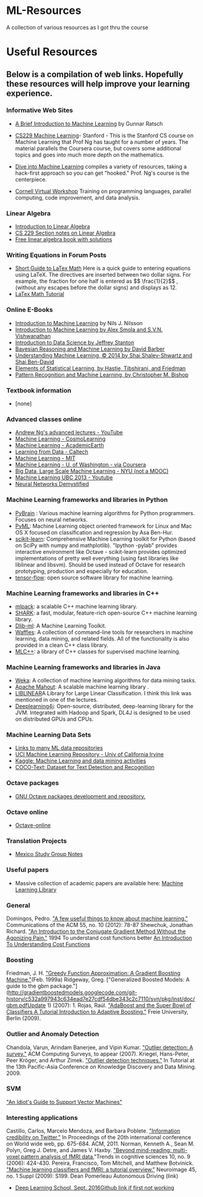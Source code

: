 # ML-Resources #
 A collection of various resources as I got thru the course
 
 
# Useful Resources #

## Below is a compilation of web links. Hopefully these resources will help improve your learning experience. ##

### Informative Web Sites ###

* [A Brief Introduction to Machine Learning]( https://events.ccc.de/congress/2004/fahrplan/files/105-machine-learning-paper.pdf) by Gunnar Ratsch

* [CS229 Machine Learning](http://cs229.stanford.edu/materials.html)- Stanford - This is the Stanford CS course on Machine Learning that Prof Ng has taught for a number of years. The material parallels the Coursera course, but covers some additional topics and goes into much more depth on the mathematics.

* [Dive into Machine Learning](https://github.com/hangtwenty/dive-into-machine-learning) compiles a variety of resources, taking a hack-first approach so you can get "hooked." Prof. Ng's course is the centerpiece.
* [Cornell Virtual Workshop](https://cvw.cac.cornell.edu/default) Training on programming languages, parallel computing, code improvement, and data analysis.


### Linear Algebra ###

* [Introduction to Linear Algebra](http://www.eigenvector.com/Docs/LinAlg.pdf)
* [CS 229 Section notes on Linear Algebra](http://www.eigenvector.com/Docs/LinAlg.pdf)
* [Free linear algebra book with solutions](http://cs229.stanford.edu/section/cs229-linalg.pdf)

### Writing Equations in Forum Posts ###

* [Short Guide to LaTex Math](www.ams.org/publications/authors/tex/amslatex) Here is a quick guide to entering equations using LaTeX. The directives are inserted between two dollar signs. For example, the fraction for one half is entered as \$\$ \frac{1}{2}\$\$ ,(without any escapes before the dollar signs) and displays as 12.
* [LaTex Math Tutorial](http://www.forkosh.com/mimetextutorial.html)

### Online E-Books ###

* [Introduction to Machine Learning](http://robotics.stanford.edu/~nilsson/MLBOOK.pdf) by Nils J. Nilsson
* [Introduction to Machine Learning by Alex Smola and S.V.N. Vishwanathan](http://alex.smola.org/drafts/thebook.pdf)
* [Introduction to Data Science by Jeffrey Stanton](http://surface.syr.edu/cgi/viewcontent.cgi?article=1165&context=istpub)
* [Bayesian Reasoning and Machine Learning by David Barber](http://web4.cs.ucl.ac.uk/staff/D.Barber/pmwiki/pmwiki.php?n=Brml.Online)
* [Understanding Machine Learning, © 2014 by Shai Shalev-Shwartz and Shai Ben-David](http://www.cs.huji.ac.il/~shais/UnderstandingMachineLearning/copy.html)
* [Elements of Statistical Learning, by Hastie, Tibshirani, and Friedman](http://statweb.stanford.edu/~tibs/ElemStatLearn/)
* [Pattern Recognition and Machine Learning, by Christopher M. Bishop](http://users.isr.ist.utl.pt/~wurmd/Livros/school/Bishop%20-%20Pattern%20Recognition%20And%20Machine%20Learning%20-%20Springer%20%202006.pdf)

### Textbook information ###

* [none]

### Advanced classes online ###

* [Andrew Ng's advanced lectures - YouTube](https://www.youtube.com/course?list=ECA89DCFA6ADACE599)
* [Machine Learning - CosmoLearning](https://cosmolearning.org/courses/machine-learning/)
* [Machine Learning - AcademicEarth](http://academicearth.org/online-college-courses/)
* [Learning from Data - Caltech](http://work.caltech.edu/previous.html)
* [Machine Learning - MIT](https://ocw.mit.edu/courses/electrical-engineering-and-computer-science/6-867-machine-learning-fall-2006/)
* [Machine Learning - U. of Washington - via Coursera](https://www.coursera.org/specializations/machine-learning)
* [Big Data, Large Scale Machine Learning - NYU (not a MOOC)](http://cilvr.cs.nyu.edu/doku.php?id=courses:bigdata:start)
* [Machine Learning UBC 2013 - Youtube](https://www.youtube.com/playlist?list=PLE6Wd9FR--EdyJ5lbFl8UuGjecvVw66F6)
* [Neural Networks Demystified](https://www.youtube.com/playlist?list=PLiaHhY2iBX9hdHaRr6b7XevZtgZRa1PoU)

### Machine Learning frameworks and libraries in Python ###

* [PyBrain](http://pybrain.org) : Various machine learning algorithms for Python programmers. Focuses on neural networks.
* [PyML](http://pyml.sourceforge.net): Machine Learning object oriented framework for Linux and Mac OS X focused on classification and regression by Asa Ben-Hur.
* [scikit-learn](http://scikit-learn.org/stable/): Comprehensive Machine Learning toolkit for Python (based on SciPy with numpy and mathplotlib). "Ipython -pylab" provides interactive environment like Octave - scikit-learn provides optimized implementations of pretty well everything (using fast libraries like liblinear and libsvm). Should be used instead of Octave for research prototyping, production and especially for education.
* [tensor-flow](https://www.tensorflow.org): open source software library for machine learning.

### Machine Learning frameworks and libraries in C++ ###

* [mlpack](http://www.mlpack.org/): a scalable C++ machine learning library.
* [SHARK](http://image.diku.dk/shark/sphinx_pages/build/html/index.html): a fast, modular, feature-rich open-source C++ machine learning library.
* [Dlib-ml](http://dlib.net/ml.html): A Machine Learning Toolkit.
* [Waffles](http://waffles.sourceforge.net/): A collection of command-line tools for researchers in machine learning, data mining, and related fields. All of the functionality is also provided in a clean C++ class library.
* [MLC++](http://www.sgi.com/tech/mlc/): a library of C++ classes for supervised machine learning.

### Machine Learning frameworks and libraries in Java ###

* [Weka](http://www.cs.waikato.ac.nz/ml/weka/): A collection of machine learning algorithms for data mining tasks.
* [Apache Mahout](http://mahout.apache.org/): A scalable machine learning library .
* [LIBLINEAR](http://www.csie.ntu.edu.tw/~cjlin/liblinear/)A Library for Large Linear Classification. I think this link was mentioned in one of the lectures.
* [Deeplearning4j](http://deeplearning4j.org/): Open-source, distributed, deep-learning library for the JVM. Integrated with Hadoop and Spark, DL4J is designed to be used on distributed GPUs and CPUs.

### Machine Learning Data Sets ###

* [Links to many ML data repositories](http://www.kdnuggets.com/datasets/)
* [UCI Machine Learning Repository - Univ of California Irvine](http://archive.ics.uci.edu/ml/)
* [Kaggle: Machine Learning and data mining activities](http://www.kaggle.com/)
* [COCO-Text: Dataset for Text Detection and Recognition](http://vision.cornell.edu/se3/coco-text/)

### Octave packages ###

* [GNU Octave packages development and repository.](http://octave.sourceforge.net/)

### Octave online ###
* [Octave-online](http://octave-online.net/)

### Translation Projects ###

* [Mexico Study Group Notes](https://share.coursera.org/wiki/index.php?title=ML:spanishMain)

### Useful papers ###

* Massive collection of academic papers are available here: [Machine Learning Library](http://www.bradblock.com.s3-website-us-west-1.amazonaws.com/mll.html)

### General ###

Domingos, Pedro. ["A few useful things to know about machine learning."](http://homes.cs.washington.edu/~pedrod/papers/cacm12.pdf) Communications of the ACM 55, no. 10 (2012): 78-87
Shewchuk, Jonathan Richard. ["An Introduction to the Conjugate Gradient Method Without the Agonizing Pain."](http://www.cs.cmu.edu/~quake-papers/painless-conjugate-gradient.pdf) 1994
To understand cost functions better [An Introduction To Understanding Cost Functions](https://www.youtube.com/watch?v=euhATa4wgzo)

### Boosting ###

Friedman, J. H. ["Greedy Function Approximation: A Gradient Boosting Machine."](http://docs.salford-systems.com/GreedyFuncApproxSS.pdf)(Feb. 1999a)
Ridgeway, Greg. ["Generalized Boosted Models: A guide to the gbm package."](http://gradientboostedmodels.googlecode.com/git-history/c532a997943c634ead7e27cdf54dbe343c2c7110/svn/pkg/inst/doc/gbm.pdfUpdate 1) (2007): 1.
Rojas, Raúl. ["AdaBoost and the Super Bowl of Classifiers A Tutorial Introduction to Adaptive Boosting."](http://www.inf.fu-berlin.de/inst/ag-ki/adaboost4.pdf) Freie University, Berlin (2009).

### Outlier and Anomaly Detection ###

Chandola, Varun, Arindam Banerjee, and Vipin Kumar. ["Outlier detection: A survey."](http://www.bradblock.com.s3-website-us-west-1.amazonaws.com/Outlier_Detection_A_Survey.pdf) ACM Computing Surveys, to appear (2007).
Kriegel, Hans-Peter, Peer Kröger, and Arthur Zimek. ["Outlier detection techniques."](http://www.dbs.ifi.lmu.de/~zimek/publications/KDD2010/kdd10-outlier-tutorial.pdf) In Tutorial at the 13th Pacific-Asia Conference on Knowledge Discovery and Data Mining. 2009.

### SVM ###

["An Idiot's Guide to Support Vector Machines"](http://web.mit.edu/6.034/wwwbob/svm-notes-long-08.pdf)

### Interesting applications ###

Castillo, Carlos, Marcelo Mendoza, and Barbara Poblete. ["Information credibility on Twitter."](http://www.ra.ethz.ch/cdstore/www2011/proceedings/p675.pdf) In Proceedings of the 20th international conference on World wide web, pp. 675-684. ACM, 2011.
Norman, Kenneth A., Sean M. Polyn, Greg J. Detre, and James V. Haxby. ["Beyond mind-reading: multi-voxel pattern analysis of fMRI data.](http://www.cs.princeton.edu/courses/archive/spr07/cos424/papers/NormanEtAlTICS.pdf)"Trends in cognitive sciences 10, no. 9 (2006): 424-430.
Pereira, Francisco, Tom Mitchell, and Matthew Botvinick. ["Machine learning classifiers and fMRI: a tutorial overview."](http://www.stanford.edu/group/bad/talks/classification_fmri.pdf) Neuroimage 45, no. 1 Suppl (2009): S199.
Dean Pomerleau Autonomous Driving (link)
* [Deep Learning School, Sept. 2016](https://www.bayareadlschool.org/)[Github link if first not working](https://github.com/lamblin/bayareadlschool)


